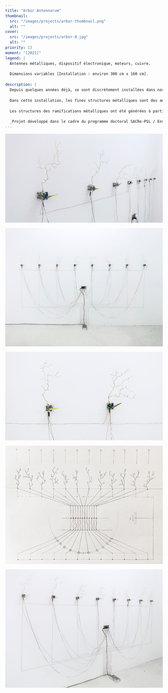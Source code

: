 ```yaml
---
title: "Arbor Antennarum"
thumbnail:
  src: "/images/projects/arbor-thumbnail.png"
  alt: ""
cover:
  src: "/images/projects/arbor-0.jpg"
  alt: ""
priority: 13
moment: "[2021]"
legend: |
  Antennes métalliques, dispositif électronique, moteurs, cuivre.

  Dimensions variables [Installation : environ 300 cm x 160 cm].

description: |
  Depuis quelques années déjà, se sont discrètement installées dans nos villes de grandes colonnes métalliques, habillées de plastique à l’apparence végétale : les arbres antennes. Ces antennes relais 4G-5G ont pour but de se fondre dans le paysage.

  Dans cette installation, les fines structures métalliques sont des antennes qui captent, autour d’elles, l’environnement électromagnétique. Les aiguilles en mouvement indiquent la puissance du signal perçu par les antennes. Elles reflètent l’instabilité et les fluctuations permanentes du paysage hertzien.

  Les structures des ramifications métalliques ont été générées à partir d’un processus algorithmique DLA (Diffusion-Limited Agregation), par implémentation des données obtenues par la captation de l’antenne précédente pour générer la suivante, donnant une certaine orientation à l’inflorescence de ses ramifications. Déterminée par chacune des structures, le mouvement des aiguilles varie légèrement selon la géométrie des antennes.

  _Projet développé dans le cadre du programme doctoral SACRe-PSL / EnsAD._
---
```


![](/images/projects/arbor-1.jpg)

![](/images/projects/arbor-2.jpg)

<lite-vimeo videoid="538379979">
</lite-vimeo>

![](/images/projects/arbor-3.jpg)

![](/images/projects/arbor-4.jpg)

![](/images/projects/arbor-5.jpg)